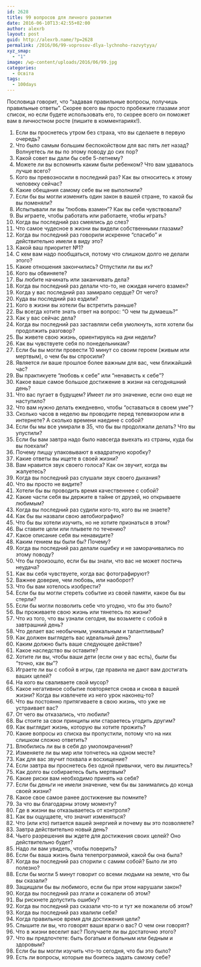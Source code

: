 ```yaml
---
id: 2628
title: 99 вопросов для личного развития
date: 2016-06-10T13:42:55+02:00
author: alexrb
layout: post
guid: http://alexrb.name/?p=2628
permalink: /2016/06/99-voprosov-dlya-lychnoho-razvytyya/
xyz_smap:
  - "1"
image: /wp-content/uploads/2016/06/99.jpg
categories:
  - Освіта
tags:
  - 100days
---
```

Пословица говорит, что &#8220;задавая правильные вопросы, получишь правильные ответы&#8221;. Скорее всего вы просто пробежите глазами этот список, но если будете использовать его, то скорее всего он поможет вам в личностном росте (пишите в комментариях!).<!--more-->

  1. Если вы проснетесь утром без страха, что вы сделаете в первую очередь?
  2. Что было самым большим беспокойством для вас пять лет назад? Волнуетесь ли вы по этому поводу до сих пор?
  3. Какой совет вы дали бы себе 5-летнему?
  4. Можете ли вы вспомнить каким были ребенком? Что вам удавалось лучше всего?
  5. Кого вы превозносили в последний раз? Как вы относитесь к этому человеку сейчас?
  6. Какие обещания самому себе вы не выполнили?
  7. Если бы вы могли изменить один закон в вашей стране, то какой бы вы поменяли?
  8. Испытывали ли вы &#8220;любовь взамен&#8221;? Как вы себя чувствовали?
  9. Вы играете, чтобы работать или работаете, чтобы играть?
 10. Когда вы последний раз смеялись до слез?
 11. Что самое чудесное в жизни вы видели собственными глазами?
 12. Когда вы последний раз говорили искренне &#8220;спасибо&#8221; и действительно имели в виду это?
 13. Какой ваш приоритет №1?
 14. С кем вам надо пообщаться, потому что слишком долго не делали этого?
 15. Какие отношения закончились? Отпустили ли вы их?
 16. Кого вы обвиняете?
 17. Вы любите начинать или заканчивать дела?
 18. Когда вы последний раз делали что-то, не ожидая ничего взамен?
 19. Когда у вас последний раз замирало сердце? От чего?
 20. Куда вы последний раз ездили?
 21. Кого в жизни вы хотели бы встретить раньше?
 22. Вы всегда хотите знать ответ на вопрос: &#8220;О чем ты думаешь?&#8221;
 23. Как у вас сейчас дела?
 24. Когда вы последний раз заставляли себя умолкнуть, хотя хотели бы продолжить разговор?
 25. Вы живете свою жизнь, ориентируясь на дни недели?
 26. Как вы чувствуете себя по понедельникам?
 27. Если бы вы могли провести 10 минут со своим героем (живым или мертвым), о чем бы вы спросили?
 28. Является ли ваше прошлое более важным для вас, чем ближайший час?
 29. Вы практикуете &#8220;любовь к себе&#8221; или &#8220;ненависть к себе&#8221;?
 30. Какое ваше самое большое достижение в жизни на сегодняшний день?
 31. Что вас пугает в будущем? Имеет ли это значение, если оно еще не наступило?
 32. Что вам нужно делать ежедневно, чтобы &#8220;оставаться в своем уме&#8221;?
 33. Сколько часов в неделю вы проводите перед телевизором или в интернете? А сколько времени наедине с собой?
 34. Если бы мы все умирали в 35, что бы вы продолжали делать? Что вы упустили?
 35. Если бы вам завтра надо было навсегда выехать из страны, куда бы вы поехали?
 36. Почему пиццу упаковывают в квадратную коробку?
 37. Какие ответы вы ищете в своей жизни?
 38. Вам нравится звук своего голоса? Как он звучит, когда вы жалуетесь?
 39. Когда вы последний раз слушали звук своего дыхания?
 40. Что вы просто не видите?
 41. Хотели бы вы проводить время качественнее с собой?
 42. Какие части себя вы держите в тайне от друзей, но открываете любимым?
 43. Когда вы последний раз судили кого-то, кого вы не знаете?
 44. Как бы вы назвали свою автобиографию?
 45. Что бы вы хотели изучить, но не хотите признаться в этом?
 46. Вы ставите цели или плывете по течению?
 47. Какое описание себя вы ненавидите?
 48. Каким гением вы были бы? Почему?
 49. Когда вы последний раз делали ошибку и не заморачивались по этому поводу?
 50. Что бы произошло, если бы вы знали, что вас не может постичь неудача?
 51. Как вы себя чувствуете, когда вас фотографируют?
 52. Важнее доверие, чем любовь, или наоборот?
 53. Что бы вам хотелось изобрести?
 54. Если бы вы могли стереть событие из своей памяти, какое бы вы стерли?
 55. Если бы могли позволить себе что угодно, что бы это было?
 56. Вы проживаете свою жизнь или тянетесь по жизни?
 57. Что из того, что вы узнали сегодня, вы возьмете с собой в завтрашний день?
 58. Что делает вас необычным, уникальным и талантливым?
 59. Как должен выглядеть вас идеальный день?
 60. Каким должно быть ваше следующее действие?
 61. Какое наследство вы оставите?
 62. Хотите ли вы, чтобы ваши дети (если они у вас есть), были бы &#8220;точно, как вы&#8221;?
 63. Играете ли вы с собой в игры, где правила не дают вам достигать ваших целей?
 64. На кого вы сваливаете свой мусор?
 65. Какое негативное событие повторяется снова и снова в вашей жизни? Когда вы извлечете из него урок наконец-то?
 66. Что вы постоянно притягиваете в свою жизнь, что уже не устраивает вас?
 67. От чего вы отказались, что любили?
 68. Вы стоите за свои принципы или стараетесь угодить другим?
 69. Как выглядит жизнь, которую вы хотите прожить?
 70. Какие вопросы из списка вы пропустили, потому что на них слишком сложно ответить?
 71. Влюбились ли вы в себя до умопомрачения?
 72. Изменяете ли вы мир или топчетесь на одном месте?
 73. Как для вас звучит похвала и восхищение?
 74. Если завтра вы проснетесь без одной привычки, чего вы лишитесь?
 75. Как долго вы собираетесь быть мертвым?
 76. Какие риски вам необходимо принять на себя?
 77. Если бы деньги не имели значение, чем бы вы занимались до конца своей жизни?
 78. Какое свое самое ранее достижение вы помните?
 79. За что вы благодарны этому моменту?
 80. Где в жизни вы отказываетесь от контроля?
 81. Как вы ощущаете, что значит изменяться?
 82. Что (или кто) питается вашей энергией и почему вы это позволяете?
 83. Завтра действительно новый день?
 84. Чьего разрешения вы ждете для достижения своих целей? Оно действительно будет?
 85. Надо ли вам увидеть, чтобы поверить?
 86. Если бы ваша жизнь была телепрограммой, какой бы она была?
 87. Когда вы последний раз спорили с самим собой? Было ли это полезно?
 88. Если бы могли 5 минут говорит со всеми людьми на земле, что бы вы сказали?
 89. Защищали бы вы любимого, если бы при этом нарушали закон?
 90. Когда вы последний раз лгали и сожалели об этом?
 91. Вы рискнете допустить ошибку?
 92. Когда вы последний раз сказали что-то и тут же пожалели об этом?
 93. Когда вы последний раз хвалили себя?
 94. Когда правильное время для достижения цели?
 95. Слышите ли вы, что говорят ваши враги о вас? О чем они говорят?
 96. Что в жизни веселит вас? Получаете ли вы достаточно этого?
 97. Что вы предпочтете: быть богатым и больным или бедным и здоровым?
 98. Если бы вы могли изучить что-то сегодня, что бы это было?
 99. Есть ли вопросы, которые вы боитесь задать самому себе?